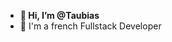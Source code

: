 - <strong> 👋 Hi, I’m @Taubias </strong>
- 👀 I'm a french Fullstack Developer

<!---
Taubias/Taubias is a ✨ special ✨ repository because its `README.md` (this file) appears on your GitHub profile.
You can click the Preview link to take a look at your changes.
--->
